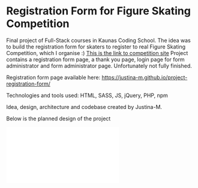 # Registration Form for Figure Skating Competition

Final project of Full-Stack courses in Kaunas Coding School.
The idea was to build the registration form for skaters to register to real Figure Skating Competition, which I organise :) [This is the link to competition site](http://www.kaunasice.lt/)
Project contains a registration form page, a thank you page, login page for form administrator and form administrator page. Unfortunately not fully finished.

Registration form page available here: https://justina-m.github.io/project-registration-form/

Technologies and tools used: HTML, SASS, JS, jQuery, PHP, npm

Idea, design, architecture and codebase created by Justina-M.

Below is the planned design of the project

![design](./registration-form-style-desktop.pdf)
